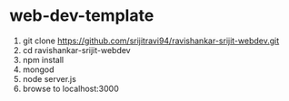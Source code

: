 # web-dev-template

1. git clone https://github.com/srijitravi94/ravishankar-srijit-webdev.git
2. cd ravishankar-srijit-webdev
3. npm install
4. mongod
5. node server.js
6. browse to localhost:3000

